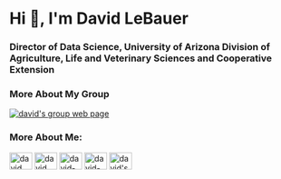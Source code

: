 # Hi 👋, I'm David LeBauer

### Director of Data Science, University of Arizona Division of Agriculture, Life and Veterinary Sciences and Cooperative Extension


<!--
<p><img align="left" src="https://github-readme-stats.vercel.app/api/top-langs?username=dlebauer&show_icons=true&locale=en&layout=compact" alt="dlebauer" /></p>

<p>&nbsp;<img align="center" src="https://github-readme-stats.vercel.app/api?username=dlebauer&show_icons=true&locale=en" alt="dlebauer" /></p>
-->

### More About My Group

<a href="datascience.arizona.edu" target="blank"><img align="center" src="https://datascience.cals.arizona.edu/sites/datascience.cals.arizona.edu/files/CCT%20logo-primary%402x.png" alt="david's group web page" /></a>


### More About Me:

<p align="left">
<a href="https://twitter.com/dlebauer" target="blank"><img align="center" src="https://cdn.jsdelivr.net/npm/simple-icons@3.0.1/icons/twitter.svg" alt="david lebauer's twitter handle is dlebauer" height="30" width="40" /></a>
<a href="https://linkedin.com/in/dlebauer" target="blank"><img align="center" src="https://cdn.jsdelivr.net/npm/simple-icons@3.0.1/icons/linkedin.svg" alt="david lebauer's linked in account" height="30" width="40" /></a>
<a href="https://stackoverflow.com/users/david-lebauer" target="blank"><img align="center" src="https://cdn.jsdelivr.net/npm/simple-icons@3.0.1/icons/stackoverflow.svg" alt="david-lebauer's stackoverflow account" height="30" width="40" /></a>
<a href="https://scholar.google.com/citations?user=Y___s5cAAAAJ" target="blank"><img align="center" src="https://cdn.jsdelivr.net/npm/simple-icons@3.0.1/icons/googlescholar.svg" alt="david-lebauer's stackoverflow account" height="30" width="40" /></a>
<a href="mailto:dlebauer@arizona.edu" target="blank"><img align="center" src="https://cdn.jsdelivr.net/npm/simple-icons@3.0.1/icons/gmail.svg" alt="david's email address is dlebauer at arizona dot edu" height="30" width="40" /></a>
</p>


